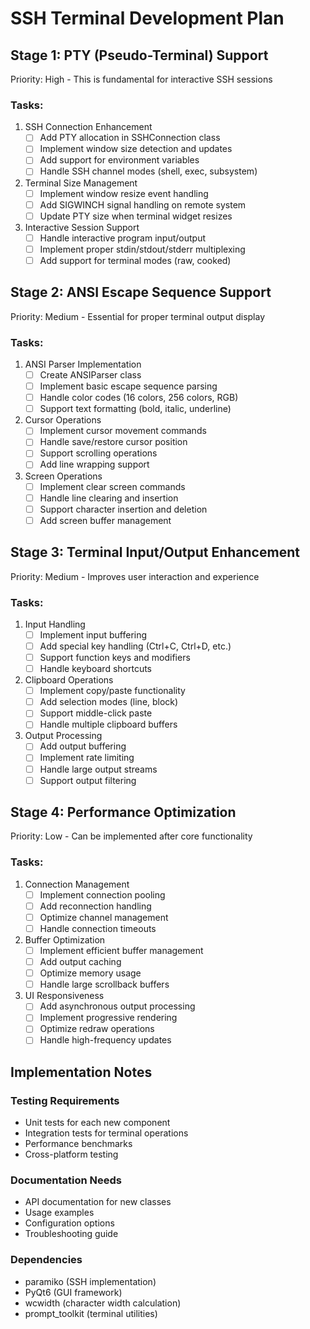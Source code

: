 # SSH Terminal Development Plan

## Stage 1: PTY (Pseudo-Terminal) Support
Priority: High - This is fundamental for interactive SSH sessions

### Tasks:
1. SSH Connection Enhancement
   - [ ] Add PTY allocation in SSHConnection class
   - [ ] Implement window size detection and updates
   - [ ] Add support for environment variables
   - [ ] Handle SSH channel modes (shell, exec, subsystem)

2. Terminal Size Management
   - [ ] Implement window resize event handling
   - [ ] Add SIGWINCH signal handling on remote system
   - [ ] Update PTY size when terminal widget resizes

3. Interactive Session Support
   - [ ] Handle interactive program input/output
   - [ ] Implement proper stdin/stdout/stderr multiplexing
   - [ ] Add support for terminal modes (raw, cooked)

## Stage 2: ANSI Escape Sequence Support
Priority: Medium - Essential for proper terminal output display

### Tasks:
1. ANSI Parser Implementation
   - [ ] Create ANSIParser class
   - [ ] Implement basic escape sequence parsing
   - [ ] Handle color codes (16 colors, 256 colors, RGB)
   - [ ] Support text formatting (bold, italic, underline)

2. Cursor Operations
   - [ ] Implement cursor movement commands
   - [ ] Handle save/restore cursor position
   - [ ] Support scrolling operations
   - [ ] Add line wrapping support

3. Screen Operations
   - [ ] Implement clear screen commands
   - [ ] Handle line clearing and insertion
   - [ ] Support character insertion and deletion
   - [ ] Add screen buffer management

## Stage 3: Terminal Input/Output Enhancement
Priority: Medium - Improves user interaction and experience

### Tasks:
1. Input Handling
   - [ ] Implement input buffering
   - [ ] Add special key handling (Ctrl+C, Ctrl+D, etc.)
   - [ ] Support function keys and modifiers
   - [ ] Handle keyboard shortcuts

2. Clipboard Operations
   - [ ] Implement copy/paste functionality
   - [ ] Add selection modes (line, block)
   - [ ] Support middle-click paste
   - [ ] Handle multiple clipboard buffers

3. Output Processing
   - [ ] Add output buffering
   - [ ] Implement rate limiting
   - [ ] Handle large output streams
   - [ ] Support output filtering

## Stage 4: Performance Optimization
Priority: Low - Can be implemented after core functionality

### Tasks:
1. Connection Management
   - [ ] Implement connection pooling
   - [ ] Add reconnection handling
   - [ ] Optimize channel management
   - [ ] Handle connection timeouts

2. Buffer Optimization
   - [ ] Implement efficient buffer management
   - [ ] Add output caching
   - [ ] Optimize memory usage
   - [ ] Handle large scrollback buffers

3. UI Responsiveness
   - [ ] Add asynchronous output processing
   - [ ] Implement progressive rendering
   - [ ] Optimize redraw operations
   - [ ] Handle high-frequency updates

## Implementation Notes

### Testing Requirements
- Unit tests for each new component
- Integration tests for terminal operations
- Performance benchmarks
- Cross-platform testing

### Documentation Needs
- API documentation for new classes
- Usage examples
- Configuration options
- Troubleshooting guide

### Dependencies
- paramiko (SSH implementation)
- PyQt6 (GUI framework)
- wcwidth (character width calculation)
- prompt_toolkit (terminal utilities) 